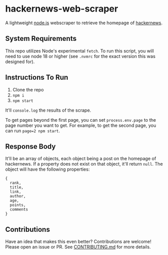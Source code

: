 # hackernews-web-scraper

A lightweight [node.js](https://nodejs.org/en/) webscraper to retrieve the homepage of [hackernews](https://news.ycombinator.com/).

## System Requirements

This repo utilizes Node's experimental `fetch`. To run this script, you will need to use node 18 or higher (see `.nvmrc` for the exact version this was designed for).

## Instructions To Run

1. Clone the repo
2. `npm i`
3. `npm start`

It'll `console.log` the results of the scrape.

To get pages beyond the first page, you can set `process.env.page` to the page number you want to get. For example, to get the second page, you can run `page=2 npm start`.

## Response Body

It'll be an array of objects, each object being a post on the homepage of hackernews. If a property does not exist on that object, it'll return `null`. The object will have the following properties:

```
{
  rank,
  title,
  link,
  author,
  age,
  points,
  comments
}
```

## Contributions

Have an idea that makes this even better? Contributions are welcome! Please open an issue or PR. See [CONTRIBUTING.md](CONTRIBUTING.md) for more details.
